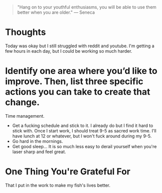 
> \"Hang on to your youthful enthusiasms, you will be able to use them better when you are older.\" — Seneca

# Thoughts
Today was okay but I still struggled with reddit and youtube. I'm getting a few hours in each day, but I could be working so much harder.

# Identify one area where you’d like to improve. Then, list three specific actions you can take to create that change.
Time management. 
- Get a fucking schedule and stick to it. I already do but I find it hard to stick with. Once I start work, I should treat 9-5 as sacred work time. I'll have lunch at 12 or whatever, but I won't fuck around during my 9-5.
- Go hard in the mornings.
- Get good sleep... It is so much less easy to derail yourself when you're laser sharp and feel great.

# One Thing You're Grateful For
That I put in the work to make my fish's lives better.

